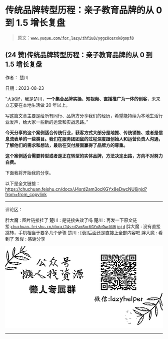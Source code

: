 # 传统品牌转型历程：亲子教育品牌的从 0 到 1.5 增长复盘

> 原文：[`www.yuque.com/for_lazy/thfiu8/yggz8cerxk8gopf8`](https://www.yuque.com/for_lazy/thfiu8/yggz8cerxk8gopf8)

## (24 赞)传统品牌转型历程：亲子教育品牌的从 0 到 1.5 增长复盘

作者： 楚川

日期：2023-08-23

“大家好，我是楚川，**一个集合品牌实操、短视频、直播推广为一体的创客**，未来立志要在本地生活做 20 年以上。

写这篇文章主要是给所有同行、品牌方分享我们的经历，希望能持续为本地生活行业发声，给大家一些新的运营和实战思路。”

**今天分享的这个案例适合传统行业，获客方式大部分是地推、传统销售、或者是信息流表单的一些类目。我们在服务团团鼠的过程深度跟创始人和运营负责人沟通，了解他们的需求和想法，最后在交付层面赢得了品牌方的尊重。**

**这个案例适合需要转型或者是正在转型的实体品牌，方法决定出路，方向不对努力白费。**

下面我将开始我的分享。

以下是全文链接：https://chuchuan.feishu.cn/docx/J4srd2am3ocKGYx8eDwcNU6jnjd?from=from_copylink

* * *

评论区：

胖大魔 : 图片链接挂了
楚川 : 是链接失效了吗
楚川 : 再发一下原文链接:[`chuchuan.feishu.cn/docx/J4srd2am3ocKGYx8eDwcNU6jnjd`](https://chuchuan.feishu.cn/docx/J4srd2am3ocKGYx8eDwcNU6jnjd)
胖大魔 : 没有直接跳转，手机相当于要多几个步骤
楚川 : [衰]后面还是直接上全部内容吧
胖大魔 : 看到了
雅俊 : 感谢分享

![](img/1c37d505930596d12a88ab23e11aa07a.png)

* * *